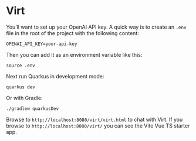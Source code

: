 # Virt

You’ll want to set up your OpenAI API key. A quick way is to create an `.env` file in the root of the project with the following content:

```shell
OPENAI_API_KEY=your-api-key
```

Then you can add it as an environment variable like this:

```shell
source .env
```

Next run Quarkus in development mode:

```shell
quarkus dev
```

Or with Gradle:

```shell
./gradlew quarkusDev
```

Browse to `http://localhost:8080/virt/virt.html` to chat with Virt. If you browse to `http://localhost:8080/virt/` you can see the Vite Vue TS starter app.